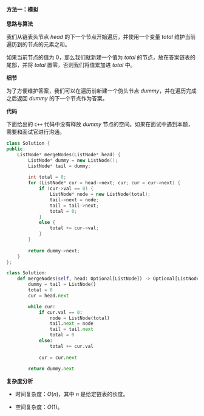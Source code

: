 #### 方法一：模拟

**思路与算法**

我们从链表头节点 $\textit{head}$ 的下一个节点开始遍历，并使用一个变量 $\textit{total}$ 维护当前遍历到的节点的元素之和。

如果当前节点的值为 $0$，那么我们就新建一个值为 $\textit{total}$ 的节点，放在答案链表的尾部，并将 $\textit{total}$ 置零，否则我们将值累加进 $\textit{total}$ 中。

**细节**

为了方便维护答案，我们可以在遍历前新建一个伪头节点 $\textit{dummy}$，并在遍历完成之后返回 $\textit{dummy}$ 的下一个节点作为答案。

**代码**

下面给出的 $\texttt{C++}$ 代码中没有释放 $\textit{dummy}$ 节点的空间。如果在面试中遇到本题，需要和面试官进行沟通。

```C++ [sol1-C++]
class Solution {
public:
    ListNode* mergeNodes(ListNode* head) {
        ListNode* dummy = new ListNode();
        ListNode* tail = dummy;
        
        int total = 0;
        for (ListNode* cur = head->next; cur; cur = cur->next) {
            if (cur->val == 0) {
                ListNode* node = new ListNode(total);
                tail->next = node;
                tail = tail->next;
                total = 0;
            }
            else {
                total += cur->val;
            }
        }
        
        return dummy->next;
    }
};
```

```Python [sol1-Python3]
class Solution:
    def mergeNodes(self, head: Optional[ListNode]) -> Optional[ListNode]:
        dummy = tail = ListNode()
        total = 0
        cur = head.next

        while cur:
            if cur.val == 0:
                node = ListNode(total)
                tail.next = node
                tail = tail.next
                total = 0
            else:
                total += cur.val
            
            cur = cur.next
        
        return dummy.next
```

**复杂度分析**

- 时间复杂度：$O(n)$，其中 $n$ 是给定链表的长度。

- 空间复杂度：$O(1)$。